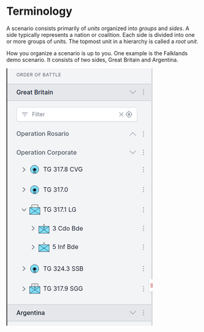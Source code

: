 # Terminology

A scenario consists primarily of _units_ organized into _groups_ and _sides_. A side typically represents a nation or
coalition. Each side is divided into one or more groups of units. The topmost unit in a hierarchy is called a _root
unit_.

How you organize a scenario is up to you. One example is the Falklands demo scenario. It consists of two sides, Great
Britain and Argentina.

![](images/sides-and-groups.png)
